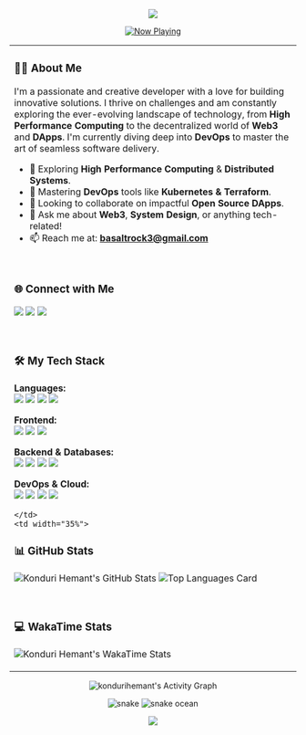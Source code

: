 <p align="center">
  <a href="https://github.com/kondurihemant">
    <img src="https://capsule-render.vercel.app/api?type=wave&color=gradient&gradient=0:2d004d,100:4A00E0&height=250&section=header&text=Konduri%20Hemant&fontSize=80&fontColor=ffffff" />
  </a>
</p>

<p align="center">
  <a href="https://open.spotify.com/user/[YOUR_SPOTIFY_USER_ID]">
    <img src="https://spotify-readme-theta.vercel.app/api?scan=true&theme=dark" alt="Now Playing" />
  </a>
</p>


<table width="100%">
  <tr valign="top">
    <td width="65%">

### 👨‍💻 About Me

I'm a passionate and creative developer with a love for building innovative solutions. I thrive on challenges and am constantly exploring the ever-evolving landscape of technology, from **High Performance Computing** to the decentralized world of **Web3** and **DApps**. I'm currently diving deep into **DevOps** to master the art of seamless software delivery.

- 🔭 Exploring **High Performance Computing** & **Distributed Systems**.
- 🌱 Mastering **DevOps** tools like **Kubernetes & Terraform**.
- 👯 Looking to collaborate on impactful **Open Source DApps**.
- 💬 Ask me about **Web3**, **System Design**, or anything tech-related!
- 📫 Reach me at: **basaltrock3@gmail.com**

<br>

### 🌐 Connect with Me
<p align="left">
  <a href="https://www.linkedin.com/in/s-s-r-subramanya-hemant-konduri-126a73214/?originalSubdomain=in" target="_blank"><img src="https://img.shields.io/badge/LinkedIn-0077B5?style=for-the-badge&logo=linkedin&logoColor=white" /></a>
  <a href="https://x.com/Hemant_Konduri?t=5idcv-nBi7VjegYxocj2EQ&s=09" target="_blank"><img src="https://img.shields.io/badge/Twitter-1DA1F2?style=for-the-badge&logo=twitter&logoColor=white" /></a>
  <a href="mailto:basaltrock3@gmail.com" target="_blank"><img src="https://img.shields.io/badge/Gmail-D14836?style=for-the-badge&logo=gmail&logoColor=white" /></a>
</p>

<br>

### 🛠️ My Tech Stack
<p align="left">
  <strong>Languages:</strong><br>
  <img src="https://img.shields.io/badge/Java-ED8B00?style=for-the-badge&logo=java&logoColor=white" />
  <img src="https://img.shields.io/badge/Python-3776AB?style=for-the-badge&logo=python&logoColor=white" />
  <img src="https://img.shields.io/badge/JavaScript-F7DF1E?style=for-the-badge&logo=javascript&logoColor=black" />
  <img src="https://img.shields.io/badge/Solidity-363636?style=for-the-badge&logo=solidity&logoColor=white" />
</p>
<p align="left">
  <strong>Frontend:</strong><br>
  <img src="https://img.shields.io/badge/React-20232A?style=for-the-badge&logo=react&logoColor=61DAFB" />
  <img src="https://img.shields.io/badge/HTML5-E34F26?style=for-the-badge&logo=html5&logoColor=white" />
  <img src="https://img.shields.io/badge/CSS3-1572B6?style=for-the-badge&logo=css3&logoColor=white" />
</p>
<p align="left">
  <strong>Backend & Databases:</strong><br>
  <img src="https://img.shields.io/badge/Spring-6DB33F?style=for-the-badge&logo=spring&logoColor=white" />
  <img src="https://img.shields.io/badge/Node.js-339933?style=for-the-badge&logo=nodedotjs&logoColor=white" />
  <img src="https://img.shields.io/badge/MySQL-00000F?style=for-the-badge&logo=mysql&logoColor=white" />
  <img src="https://img.shields.io/badge/MongoDB-4EA94B?style=for-the-badge&logo=mongodb&logoColor=white" />
</p>
<p align="left">
  <strong>DevOps & Cloud:</strong><br>
  <img src="https://img.shields.io/badge/Docker-2496ED?style=for-the-badge&logo=docker&logoColor=white" />
  <img src="https://img.shields.io/badge/Kubernetes-326CE5?style=for-the-badge&logo=kubernetes&logoColor=white" />
  <img src="https://img.shields.io/badge/AWS-232F3E?style=for-the-badge&logo=amazon-aws&logoColor=white" />
  <img src="https://img.shields.io/badge/Git-F05032?style=for-the-badge&logo=git&logoColor=white" />
</p>

    </td>
    <td width="35%">

### 📊 GitHub Stats
![Konduri Hemant's GitHub Stats](https://github-readme-stats.vercel.app/api?username=kondurihemant&show_icons=true&theme=dracula&rank_icon=github&border_radius=10)
![Top Languages Card](https://github-readme-stats.vercel.app/api/top-langs/?username=kondurihemant&layout=compact&theme=vision-friendly-dark&border_radius=10)

<br>

### 💻 WakaTime Stats
![Konduri Hemant's WakaTime Stats](https://github-readme-stats.vercel.app/api/wakatime?username=kondurihemant&theme=dracula&layout=compact)
    </td>
  </tr>
</table>

<p align="center">
  <img src="https://github-readme-activity-graph.vercel.app/graph?username=kondurihemant&theme=dracula&hide_border=true&area=true&line=b238b2" alt="kondurihemant's Activity Graph" />
</p>

<p align="center">
  <img src="https://raw.githubusercontent.com/kondurihemant/kondurihemant/output/github-contribution-grid-snake.svg" alt="snake" />
  <img src="https://raw.githubusercontent.com/kondurihemant/kondurihemant/output/github-contribution-grid-snake-ocean.svg" alt="snake ocean" />
</p>

<p align="center">
  <img src="https://capsule-render.vercel.app/api?type=wave&color=gradient&gradient=0:4A00E0,100:2d004d&height=200&section=footer" />
</p>
